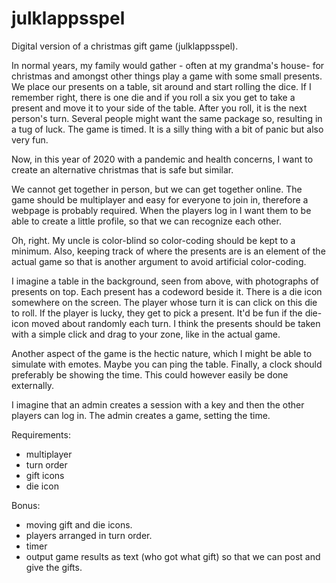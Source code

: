 # julklappsspel
Digital version of a christmas gift game (julklappsspel).

In normal years, my family would gather - often at my grandma's house- for christmas and amongst other things play a game with some small presents. 
We place our presents on a table, sit around and start rolling the dice. If I remember right, there is one die and if you roll a six you get to take a present and move it to your side of the table. After you roll, it is the next person's turn. Several people might want the same package so, resulting in a tug of luck. The game is timed. It is a silly thing with a bit of panic but also very fun. 

Now, in this year of 2020 with a pandemic and health concerns, I want to create an alternative christmas that is safe but similar.

We cannot get together in person, but we can get together online. The game should be multiplayer and easy for everyone to join in, therefore a webpage is probably required. When the players log in I want them to be able to create a little profile, so that we can recognize each other. 

Oh, right. My uncle is color-blind so color-coding should be kept to a minimum. Also, keeping track of where the presents are is an element of the actual game so that is another argument to avoid artificial color-coding. 

I imagine a table in the background, seen from above, with photographs of presents on top. Each present has a codeword beside it. There is a die icon somewhere on the screen. The player whose turn it is can click on this die to roll. If the player is lucky, they get to pick a present. It'd be fun if the die-icon moved about randomly each turn. I think the presents should be taken with a simple click and drag to your zone, like in the actual game. 

Another aspect of the game is the hectic nature, which I might be able to simulate with emotes. Maybe you can ping the table. Finally, a clock should preferably be showing the time. This could however easily be done externally. 

I imagine that an admin creates a session with a key and then the other players can log in. The admin creates a game, setting the time. 

Requirements:
- multiplayer
- turn order
- gift icons
- die icon

Bonus:
- moving gift and die icons.
- players arranged in turn order.
- timer
- output game results as text (who got what gift) so that we can post and give the gifts. 







